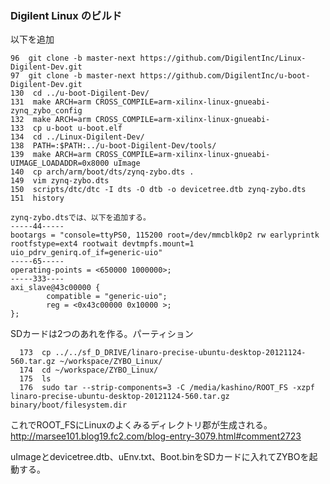 ### Digilent Linux のビルド


以下を追加
```
96  git clone -b master-next https://github.com/DigilentInc/Linux-Digilent-Dev.git
97  git clone -b master-next https://github.com/DigilentInc/u-boot-Digilent-Dev.git
130  cd ../u-boot-Digilent-Dev/
131  make ARCH=arm CROSS_COMPILE=arm-xilinx-linux-gnueabi- zynq_zybo_config
132  make ARCH=arm CROSS_COMPILE=arm-xilinx-linux-gnueabi-
133  cp u-boot u-boot.elf
134  cd ../Linux-Digilent-Dev/
138  PATH=:$PATH:../u-boot-Digilent-Dev/tools/
139  make ARCH=arm CROSS_COMPILE=arm-xilinx-linux-gnueabi- UIMAGE_LOADADDR=0x8000 uImage
140  cp arch/arm/boot/dts/zynq-zybo.dts . 
149  vim zynq-zybo.dts 
150  scripts/dtc/dtc -I dts -O dtb -o devicetree.dtb zynq-zybo.dts 
151  history

zynq-zybo.dtsでは、以下を追加する。
-----44-----
bootargs = "console=ttyPS0, 115200 root=/dev/mmcblk0p2 rw earlyprintk rootfstype=ext4 rootwait devtmpfs.mount=1 uio_pdrv_genirq.of_if=generic-uio"
-----65-----
operating-points = <650000 1000000>;
-----333----
axi_slave@43c00000 {
        compatible = "generic-uio";
        reg = <0x43c00000 0x10000 >;
};

```

SDカードは2つのあれを作る。パーティション

```
  173  cp ../../sf_D_DRIVE/linaro-precise-ubuntu-desktop-20121124-560.tar.gz ~/workspace/ZYBO_Linux/
  174  cd ~/workspace/ZYBO_Linux/
  175  ls
  176  sudo tar --strip-components=3 -C /media/kashino/ROOT_FS -xzpf linaro-precise-ubuntu-desktop-20121124-560.tar.gz binary/boot/filesystem.dir 

```
これでROOT_FSにLinuxのよくみるディレクトリ郡が生成される。  
http://marsee101.blog19.fc2.com/blog-entry-3079.html#comment2723


uImageとdevicetree.dtb、uEnv.txt、Boot.binをSDカードに入れてZYBOを起動する。
